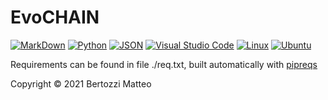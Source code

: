 EvoCHAIN
========

[![MarkDown](https://img.shields.io/badge/Markdown-000000?style=for-the-badge&logo=markdown&logoColor=white)](https://daringfireball.net/projects/markdown/syntax/)
[![Python](https://img.shields.io/badge/Python-3776AB?style=for-the-badge&logo=python&logoColor=white)](https://www.python.org/)
[![JSON](https://img.shields.io/badge/json-5E5C5C?style=for-the-badge&logo=json&logoColor=white)](https://www.json.org/json-en.html)
[![Visual Studio Code](https://img.shields.io/badge/Visual_Studio_Code-0078D4?style=for-the-badge&logo=visual%20studio%20code&logoColor=white)](https://code.visualstudio.com/)
[![Linux](https://img.shields.io/badge/Linux-FCC624?style=for-the-badge&logo=linux&logoColor=black)](https://linuxfoundation.org/)
[![Ubuntu](https://img.shields.io/badge/Ubuntu-E95420?style=for-the-badge&logo=ubuntu&logoColor=white)](https://ubuntu.com/)

Requirements can be found in file ./req.txt, built automatically with [pipreqs](https://pypi.org/project/pipreqs/)

Copyright © 2021 Bertozzi Matteo
